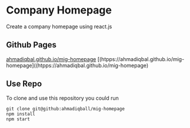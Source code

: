 # Company Homepage

Create a company homepage using react.js

## Github Pages

[ahmadiqbal.github.io/mig-homepage](htpps://ahmadiqbal.github.io/mig-homepage)
[(htpps://ahmadiqbal.github.io/mig-homepage]((htpps://ahmadiqbal.github.io/mig-homepage)


## Use Repo
To clone and use this repository you could run
```
git clone git@github:ahmadiqball/mig-homepage
npm install
npm start
```

